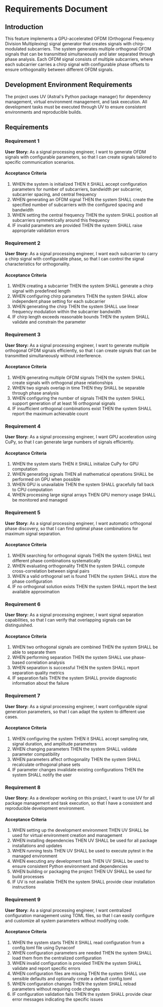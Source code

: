 # Requirements Document

## Introduction

This feature implements a GPU-accelerated OFDM (Orthogonal Frequency Division Multiplexing) signal generator that creates signals with chirp-modulated subcarriers. The system generates multiple orthogonal OFDM signals that can be transmitted simultaneously and later separated through phase analysis. Each OFDM signal consists of multiple subcarriers, where each subcarrier carries a chirp signal with configurable phase offsets to ensure orthogonality between different OFDM signals.

## Development Environment Requirements

The project uses UV (Astral's Python package manager) for dependency management, virtual environment management, and task execution. All development tasks must be executed through UV to ensure consistent environments and reproducible builds.

## Requirements

### Requirement 1

**User Story:** As a signal processing engineer, I want to generate OFDM signals with configurable parameters, so that I can create signals tailored to specific communication scenarios.

#### Acceptance Criteria

1. WHEN the system is initialized THEN it SHALL accept configuration parameters for number of subcarriers, bandwidth per subcarrier, subcarrier spacing, and central frequency
2. WHEN generating an OFDM signal THEN the system SHALL create the specified number of subcarriers with the configured spacing and bandwidth
3. WHEN setting the central frequency THEN the system SHALL position all subcarriers symmetrically around this frequency
4. IF invalid parameters are provided THEN the system SHALL raise appropriate validation errors

### Requirement 2

**User Story:** As a signal processing engineer, I want each subcarrier to carry a chirp signal with configurable phase, so that I can control the signal characteristics for orthogonality.

#### Acceptance Criteria

1. WHEN creating a subcarrier THEN the system SHALL generate a chirp signal with predefined length
2. WHEN configuring chirp parameters THEN the system SHALL allow independent phase setting for each subcarrier
3. WHEN generating the chirp THEN the system SHALL use linear frequency modulation within the subcarrier bandwidth
4. IF chirp length exceeds reasonable bounds THEN the system SHALL validate and constrain the parameter

### Requirement 3

**User Story:** As a signal processing engineer, I want to generate multiple orthogonal OFDM signals efficiently, so that I can create signals that can be transmitted simultaneously without interference.

#### Acceptance Criteria

1. WHEN generating multiple OFDM signals THEN the system SHALL create signals with orthogonal phase relationships
2. WHEN two signals overlap in time THEN they SHALL be separable through phase analysis
3. WHEN configuring the number of signals THEN the system SHALL support generation of at least 16 orthogonal signals
4. IF insufficient orthogonal combinations exist THEN the system SHALL report the maximum achievable count

### Requirement 4

**User Story:** As a signal processing engineer, I want GPU acceleration using CuPy, so that I can generate large numbers of signals efficiently.

#### Acceptance Criteria

1. WHEN the system starts THEN it SHALL initialize CuPy for GPU computation
2. WHEN generating signals THEN all mathematical operations SHALL be performed on GPU when possible
3. WHEN GPU is unavailable THEN the system SHALL gracefully fall back to CPU computation
4. WHEN processing large signal arrays THEN GPU memory usage SHALL be monitored and managed

### Requirement 5

**User Story:** As a signal processing engineer, I want automatic orthogonal phase discovery, so that I can find optimal phase combinations for maximum signal separation.

#### Acceptance Criteria

1. WHEN searching for orthogonal signals THEN the system SHALL test different phase combinations systematically
2. WHEN evaluating orthogonality THEN the system SHALL compute cross-correlation between signal pairs
3. WHEN a valid orthogonal set is found THEN the system SHALL store the phase configuration
4. IF no orthogonal solution exists THEN the system SHALL report the best available approximation

### Requirement 6

**User Story:** As a signal processing engineer, I want signal separation capabilities, so that I can verify that overlapping signals can be distinguished.

#### Acceptance Criteria

1. WHEN two orthogonal signals are combined THEN the system SHALL be able to separate them
2. WHEN performing separation THEN the system SHALL use phase-based correlation analysis
3. WHEN separation is successful THEN the system SHALL report separation quality metrics
4. IF separation fails THEN the system SHALL provide diagnostic information about the failure

### Requirement 7

**User Story:** As a signal processing engineer, I want configurable signal generation parameters, so that I can adapt the system to different use cases.

#### Acceptance Criteria

1. WHEN configuring the system THEN it SHALL accept sampling rate, signal duration, and amplitude parameters
2. WHEN changing parameters THEN the system SHALL validate parameter compatibility
3. WHEN parameters affect orthogonality THEN the system SHALL recalculate orthogonal phase sets
4. IF parameter changes invalidate existing configurations THEN the system SHALL notify the user

### Requirement 8

**User Story:** As a developer working on this project, I want to use UV for all package management and task execution, so that I have a consistent and reproducible development environment.

#### Acceptance Criteria

1. WHEN setting up the development environment THEN UV SHALL be used for virtual environment creation and management
2. WHEN installing dependencies THEN UV SHALL be used for all package installations and updates
3. WHEN running tests THEN UV SHALL be used to execute pytest in the managed environment
4. WHEN executing any development task THEN UV SHALL be used to ensure consistent Python environment and dependencies
5. WHEN building or packaging the project THEN UV SHALL be used for build processes
6. IF UV is not available THEN the system SHALL provide clear installation instructions

### Requirement 9

**User Story:** As a signal processing engineer, I want centralized configuration management using TOML files, so that I can easily configure and customize all system parameters without modifying code.

#### Acceptance Criteria

1. WHEN the system starts THEN it SHALL read configuration from a config.toml file using Dynaconf
2. WHEN configuration parameters are needed THEN the system SHALL load them from the centralized configuration
3. WHEN invalid configuration is provided THEN the system SHALL validate and report specific errors
4. WHEN configuration files are missing THEN the system SHALL use sensible defaults and optionally create a default config.toml
5. WHEN configuration changes THEN the system SHALL reload parameters without requiring code changes
6. IF configuration validation fails THEN the system SHALL provide clear error messages indicating the specific issues